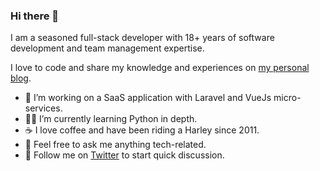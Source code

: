 ### Hi there 👋

I am a seasoned full-stack developer with 18+ years of software development and team management expertise. 

I love to code and share my knowledge and experiences on [my personal blog](https://mohitaneja.com).

- 🔭 I’m working on a SaaS application with Laravel and VueJs micro-services.
- 🧑‍💻 I’m currently learning Python in depth.
- ☕️ I love coffee and have been riding a Harley since 2011.
- 💬 Feel free to ask me anything tech-related.
- 👋 Follow me on [Twitter](https://twitter.com/mohitaneja) to start quick discussion.


<!--
![alt text](https://pbs.twimg.com/profile_images/1130729559555358720/_ay8h6wG_400x400.png "Mohit Aneja")

**cssjockey/cssjockey** is a ✨ _special_ ✨ repository because its `README.md` (this file) appears on your GitHub profile.

Here are some ideas to get you started:

- 🔭 I’m currently working on ...
- 🌱 I’m currently learning ...
- 👯 I’m looking to collaborate on ...
- 🤔 I’m looking for help with ...
- 💬 Ask me about ...
- 📫 How to reach me: ...
- 😄 Pronouns: ...
- ⚡ Fun fact: ...
-->
